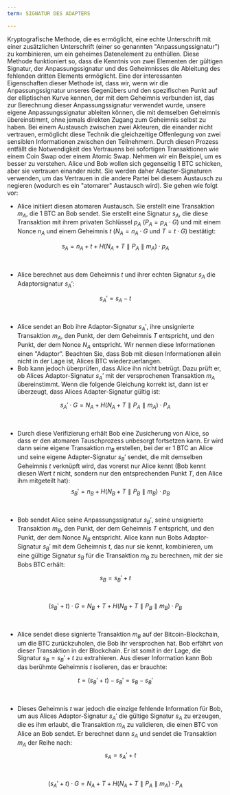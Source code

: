 ```yaml
---
term: SIGNATUR DES ADAPTERS

---
```

Kryptografische Methode, die es ermöglicht, eine echte Unterschrift mit einer zusätzlichen Unterschrift (einer so genannten "Anpassungssignatur") zu kombinieren, um ein geheimes Datenelement zu enthüllen. Diese Methode funktioniert so, dass die Kenntnis von zwei Elementen der gültigen Signatur, der Anpassungssignatur und des Geheimnisses die Ableitung des fehlenden dritten Elements ermöglicht. Eine der interessanten Eigenschaften dieser Methode ist, dass wir, wenn wir die Anpassungssignatur unseres Gegenübers und den spezifischen Punkt auf der elliptischen Kurve kennen, der mit dem Geheimnis verbunden ist, das zur Berechnung dieser Anpassungssignatur verwendet wurde, unsere eigene Anpassungssignatur ableiten können, die mit demselben Geheimnis übereinstimmt, ohne jemals direkten Zugang zum Geheimnis selbst zu haben. Bei einem Austausch zwischen zwei Akteuren, die einander nicht vertrauen, ermöglicht diese Technik die gleichzeitige Offenlegung von zwei sensiblen Informationen zwischen den Teilnehmern. Durch diesen Prozess entfällt die Notwendigkeit des Vertrauens bei sofortigen Transaktionen wie einem Coin Swap oder einem Atomic Swap. Nehmen wir ein Beispiel, um es besser zu verstehen. Alice und Bob wollen sich gegenseitig 1 BTC schicken, aber sie vertrauen einander nicht. Sie werden daher Adapter-Signaturen verwenden, um das Vertrauen in die andere Partei bei diesem Austausch zu negieren (wodurch es ein "atomarer" Austausch wird). Sie gehen wie folgt vor:


- Alice initiiert diesen atomaren Austausch. Sie erstellt eine Transaktion $m_A$, die 1 BTC an Bob sendet. Sie erstellt eine Signatur $s_A$, die diese Transaktion mit ihrem privaten Schlüssel $p_A$ ($P_A = p_A \cdot G$) und mit einem Nonce $n_A$ und einem Geheimnis $t$ ($N_A = n_A \cdot G$ und $T = t \cdot G$) bestätigt:

$$s_A = n_A + t + H(N_A + T \parallel P_A \parallel m_A) \cdot p_A$$

&nbsp;


- Alice berechnet aus dem Geheimnis $t$ und ihrer echten Signatur $s_A$ die Adaptorsignatur $s_A'$:

$$s_A' = s_A - t$$

&nbsp;


- Alice sendet an Bob ihre Adaptor-Signatur $s_A'$, ihre unsignierte Transaktion $m_A$, den Punkt, der dem Geheimnis $T$ entspricht, und den Punkt, der dem Nonce $N_A$ entspricht. Wir nennen diese Informationen einen "Adaptor". Beachten Sie, dass Bob mit diesen Informationen allein nicht in der Lage ist, Alices BTC wiederzuerlangen.
- Bob kann jedoch überprüfen, dass Alice ihn nicht betrügt. Dazu prüft er, ob Alices Adaptor-Signatur $s_A'$ mit der versprochenen Transaktion $m_A$ übereinstimmt. Wenn die folgende Gleichung korrekt ist, dann ist er überzeugt, dass Alices Adapter-Signatur gültig ist:

$$s_A' \cdot G = N_A + H(N_A + T \parallel P_A \parallel m_A) \cdot P_A$$

&nbsp;


- Durch diese Verifizierung erhält Bob eine Zusicherung von Alice, so dass er den atomaren Tauschprozess unbesorgt fortsetzen kann. Er wird dann seine eigene Transaktion $m_B$ erstellen, bei der er 1 BTC an Alice und seine eigene Adapter-Signatur $s_B'$ sendet, die mit demselben Geheimnis $t$ verknüpft wird, das vorerst nur Alice kennt (Bob kennt diesen Wert $t$ nicht, sondern nur den entsprechenden Punkt $T$, den Alice ihm mitgeteilt hat): $$s_B' = n_B + H(N_B + T \parallel P_B \parallel m_B) \cdot p_B$$

&nbsp;


- Bob sendet Alice seine Anpassungssignatur $s_B'$, seine unsignierte Transaktion $m_B$, den Punkt, der dem Geheimnis $T$ entspricht, und den Punkt, der dem Nonce $N_B$ entspricht. Alice kann nun Bobs Adaptor-Signatur $s_B'$ mit dem Geheimnis $t$, das nur sie kennt, kombinieren, um eine gültige Signatur $s_B$ für die Transaktion $m_B$ zu berechnen, mit der sie Bobs BTC erhält:

$$s_B = s_B' + t$$

&nbsp;

$$(s_B' + t) \cdot G = N_B + T + H(N_B + T \parallel P_B \parallel m_B) \cdot P_B$$

&nbsp;


- Alice sendet diese signierte Transaktion $m_B$ auf der Bitcoin-Blockchain, um die BTC zurückzuholen, die Bob ihr versprochen hat. Bob erfährt von dieser Transaktion in der Blockchain. Er ist somit in der Lage, die Signatur $s_B = s_B' + t$ zu extrahieren. Aus dieser Information kann Bob das berühmte Geheimnis $t$ isolieren, das er brauchte:

$$t = (s_B' + t) - s_B' = s_B - s_B'$$

&nbsp;


- Dieses Geheimnis $t$ war jedoch die einzige fehlende Information für Bob, um aus Alices Adaptor-Signatur $s_A'$ die gültige Signatur $s_A$ zu erzeugen, die es ihm erlaubt, die Transaktion $m_A$ zu validieren, die einen BTC von Alice an Bob sendet. Er berechnet dann $s_A$ und sendet die Transaktion $m_A$ der Reihe nach: $$s_A = s_A' + t$$

&nbsp;

$$(s_A' + t) \cdot G = N_A + T + H(N_A + T \parallel P_A \parallel m_A) \cdot P_A$$